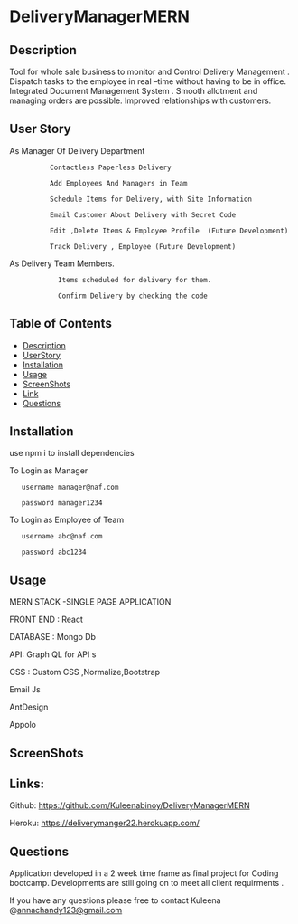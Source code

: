 # DeliveryManagerMERN

## Description

Tool for whole sale business to monitor and Control Delivery Management .
Dispatch tasks to the employee in real –time without having to be in office.
Integrated Document Management System .
Smooth allotment and managing orders are possible.
Improved relationships with customers.

## User Story

As Manager Of Delivery Department

              Contactless Paperless Delivery

              Add Employees And Managers in Team

              Schedule Items for Delivery, with Site Information

              Email Customer About Delivery with Secret Code

              Edit ,Delete Items & Employee Profile  (Future Development)

              Track Delivery , Employee (Future Development)

As Delivery Team Members.

                Items scheduled for delivery for them.

                Confirm Delivery by checking the code

## Table of Contents

-   [Description](#Description)
-   [UserStory](#UserStory)
-   [Installation](#Installation)
-   [Usage](#Usage)
-   [ScreenShots](#Screenshots)
-   [Link](#Links)
-   [Questions](#Questions)

## Installation

use npm i to install dependencies

To Login as Manager

       username manager@naf.com

       password manager1234

To Login as Employee of Team

       username abc@naf.com

       password abc1234

## Usage

MERN STACK -SINGLE PAGE APPLICATION

FRONT END : React

DATABASE : Mongo Db

API: Graph QL for API s

CSS : Custom CSS ,Normalize,Bootstrap

Email Js

AntDesign

Appolo

## ScreenShots

## Links:

Github:
https://github.com/Kuleenabinoy/DeliveryManagerMERN

Heroku:
https://deliverymanger22.herokuapp.com/

## Questions

Application developed in a 2 week time frame as final project for Coding bootcamp. Developments are still going on to meet all client requirments .

If you have any questions please free to contact Kuleena @annachandy123@gmail.com
